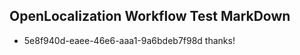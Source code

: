 ## OpenLocalization Workflow Test MarkDown
* 5e8f940d-eaee-46e6-aaa1-9a6bdeb7f98d thanks!

<!--HONumber=Jan17_HO2-->


